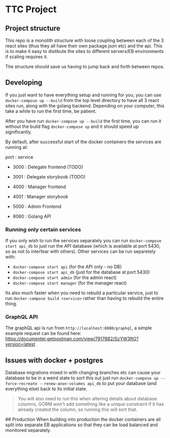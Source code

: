 # TTC Project

## Project structure

This repo is a monolith structure with loose coupling between each of the 3 react
sites (thus they all have their own package.json etc) and the api. This is to make
it easy to distibute the sites to different servers/EB environments if scaling
requires it.

The structure should save us having to jump back and forth between repos.

## Developing

If you just want to have everything setup and running for you, you can use
`docker-compose up --build` from the top level directory to have all 3 react sites
run, along with the golang backend. Depending on your computer, this take a while to
run the first time, be patient.

After you have run `docker-compose up --build` the first time, you can run it without
the build flag `docker-compose up` and it should speed up significantly.

By default, after successful start of the docker containers the services are running at:

port : service

- 3000 : Delegate frontend (TODO)
- 3001 : Delegate storybook (TODO)

- 4000 : Manager frontend
- 4001 : Manager storybook

- 5000 : Admin Frontend

- 8080 : Golang API

### Running only certain services

If you only wish to run the services separately you can run `docker-compose start api_db` to
just run the API database (which is available at port 5430, so as not to interfear with others).
Other services can be run separetely with:

- `docker-compose start api` (for the API only - no DB)
- `docker-compose start api_db` (just for the database at port 5430)
- `docker-compose start admin` (for the admin react)
- `docker-compose start manager` (for the manager react)

Its also much faster when you need to rebuild a particular service, just to run `docker-compose build <service>`
rather than having to rebuild the entire thing.

### GraphQL API

The graphQL api is run from `http://localhost:8080/graphql`, a simple example request
can be found here: https://documenter.getpostman.com/view/7917882/SzYW3ftG?version=latest

## Issues with docker + postgres

Database migrations mixed in with changing branches etc can cause your database to be in a weird state
to sort this out just run `docker-compose up --force-recreate --renew-anon-volumes api_db` to put your
database (and everything else) back to its initial state.

> You will also need to run this when altering details about database columns, GORM won't add something
> like a unique constraint if it has already created the column, so running this will sort that.

## Production
When building into production the docker containers are all split into separate
EB applications so that they can be load balanced and monitored separately.
